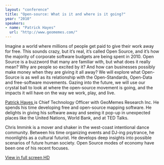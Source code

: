 ```yaml
---
layout: "conference"
title: "Open-source: What is it and where is it going?"
year: "2010"
speakers:
- name: "Patrick Hayes"
  url: "http://www.geomemes.com/"
---
```



Imagine a world where millions of people get paid to give their work away for
free. This sounds crazy, but it’s real, it’s called Open Source, and it’s how
the majority of corporate software budgets are being spent in 2010. Open
Source is a buzzword that many are familiar with, but what does it really
mean? Why are people so excited by it? And how can businesses possibly make
money when they are giving it all away? We will explore what Open-Source is as
well as its relationship with the Open-Standards, Open-Data and free-software
movements. Gazing into the future, we will use our crystal ball to look at
where the open-source movement is going, and the impacts it will have on the
way we work, play, and live.

[ Patrick Hayes
](https://web.archive.org/web/20210413203655/http://www.geomemes.com/) is
Chief Technology Officer with GeoMemes Research Inc. He spends his time
developing free and open-source mapping software. He delights in giving his
software away and seeing it pop-up in unexpected places like the United
Nations, World Bank, and at TED Talks.

Chris Immink is a mover and shaker in the west-coast intentional dance
community. Between his time organizing events and DJ-ing psytrance, he
moonlights as a cultural futurist. He develops deep insights into possible
scenarios of future human society. Open Source modes of economy have been one
of his recent focuses.


[ View in full screen HD
](https://web.archive.org/web/20210413203655/https://www.youtube.com/embed/fXSw1vq25ls?rel=0&hd=1)


[//]: # (Retrieved from https://web.archive.org/web/20210416135337/https://www.ideawave.ca/the-conference/open-source-what-is-it-and-where-is-it-going)